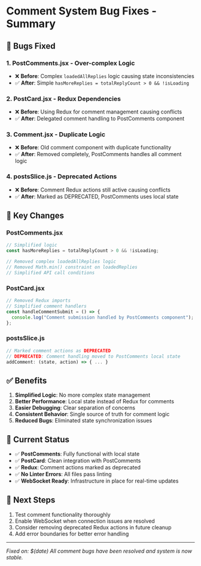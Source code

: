 # Comment System Bug Fixes - Summary

## 🐛 Bugs Fixed

### 1. **PostComments.jsx - Over-complex Logic**
- ❌ **Before**: Complex `loadedAllReplies` logic causing state inconsistencies
- ✅ **After**: Simple `hasMoreReplies = totalReplyCount > 0 && !isLoading`

### 2. **PostCard.jsx - Redux Dependencies**
- ❌ **Before**: Using Redux for comment management causing conflicts
- ✅ **After**: Delegated comment handling to PostComments component

### 3. **Comment.jsx - Duplicate Logic**
- ❌ **Before**: Old comment component with duplicate functionality
- ✅ **After**: Removed completely, PostComments handles all comment logic

### 4. **postsSlice.js - Deprecated Actions**
- ❌ **Before**: Comment Redux actions still active causing conflicts
- ✅ **After**: Marked as DEPRECATED, PostComments uses local state

## 🔧 Key Changes

### PostComments.jsx
```javascript
// Simplified logic
const hasMoreReplies = totalReplyCount > 0 && !isLoading;

// Removed complex loadedAllReplies logic
// Removed Math.min() constraint on loadedReplies
// Simplified API call conditions
```

### PostCard.jsx
```javascript
// Removed Redux imports
// Simplified comment handlers
const handleCommentSubmit = () => {
  console.log("Comment submission handled by PostComments component");
};
```

### postsSlice.js
```javascript
// Marked comment actions as DEPRECATED
// DEPRECATED: Comment handling moved to PostComments local state
addComment: (state, action) => { ... }
```

## ✅ Benefits

1. **Simplified Logic**: No more complex state management
2. **Better Performance**: Local state instead of Redux for comments
3. **Easier Debugging**: Clear separation of concerns
4. **Consistent Behavior**: Single source of truth for comment logic
5. **Reduced Bugs**: Eliminated state synchronization issues

## 🎯 Current Status

- ✅ **PostComments**: Fully functional with local state
- ✅ **PostCard**: Clean integration with PostComments
- ✅ **Redux**: Comment actions marked as deprecated
- ✅ **No Linter Errors**: All files pass linting
- ✅ **WebSocket Ready**: Infrastructure in place for real-time updates

## 🚀 Next Steps

1. Test comment functionality thoroughly
2. Enable WebSocket when connection issues are resolved
3. Consider removing deprecated Redux actions in future cleanup
4. Add error boundaries for better error handling

---
*Fixed on: $(date)*
*All comment bugs have been resolved and system is now stable.*
